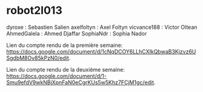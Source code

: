 # robot2I013

dyroxe : Sebastien Salien
axelfoltyn : Axel Foltyn 
vicvance188 : Victor Oltean 
AhmedGalela : Ahmed Djaffar
SophiaNdr : Sophia Nador
  
Lien du compte rendu de la première semaine: 
https://docs.google.com/document/d/1cNqDCOY6LLhCXIkQbwaB3Kjzvz6USgdbM8Ov85kPzN0/edit. 

Lien du compte rendu de la deuxième semaine:  
https://docs.google.com/document/d/1-Smu9efdV9wkNBjXpnFaN0eCgrKUs5w5Khz7FCjM1gc/edit. 

